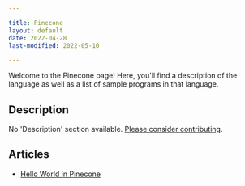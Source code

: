 ```yaml
---

title: Pinecone
layout: default
date: 2022-04-28
last-modified: 2022-05-10

---
```


Welcome to the Pinecone page! Here, you'll find a description of the language as well as a list of sample programs in that language.

## Description

No 'Description' section available. [Please consider contributing](https://github.com/TheRenegadeCoder/sample-programs-website).

## Articles

- [Hello World in Pinecone](https://sampleprograms.io/projects/hello-world/pinecone)